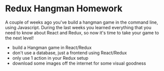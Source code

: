 # Redux Hangman Homework

A couple of weeks ago you've build a hangman game in the command line, using Javascript. During the last weeks you learned everything that you need to know about React and Redux, so now it's time to take your game to the next level!

* build a Hangman game in React/Redux
* don't use a database, just a frontend using React/Redux
* only use 1 action in your Redux setup 
* download some images off the internet for some visual goodness